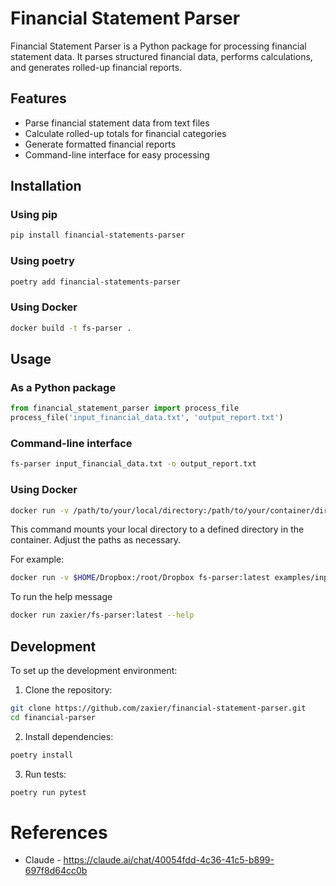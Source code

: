 # Financial Statement Parser

Financial Statement Parser is a Python package for processing financial statement data. It parses structured financial data, performs calculations, and generates rolled-up financial reports.

## Features
- Parse financial statement data from text files
- Calculate rolled-up totals for financial categories
- Generate formatted financial reports
- Command-line interface for easy processing

## Installation
### Using pip
```bash
pip install financial-statements-parser
```

### Using poetry
```bash
poetry add financial-statements-parser
```

### Using Docker
```bash
docker build -t fs-parser .
```

## Usage
### As a Python package
```python
from financial_statement_parser import process_file
process_file('input_financial_data.txt', 'output_report.txt')
```

### Command-line interface
```bash 
fs-parser input_financial_data.txt -o output_report.txt
```

### Using Docker
```bash
docker run -v /path/to/your/local/directory:/path/to/your/container/directory fs-parser:latest examples/input/example_balance_sheet.txt -o /path/to/your/container/directory/output.txt
```
This command mounts your local directory to a defined directory in the container. Adjust the paths as necessary.

For example:
```bash
docker run -v $HOME/Dropbox:/root/Dropbox fs-parser:latest examples/input/example_balance_sheet.txt -o /root/Dropbox/test/output.txt
```

To run the help message
```bash
docker run zaxier/fs-parser:latest --help
```

## Development
To set up the development environment:
1. Clone the repository:
```bash
git clone https://github.com/zaxier/financial-statement-parser.git
cd financial-parser
```
2. Install dependencies:
```bash
poetry install
```

3. Run tests:
```bash
poetry run pytest
```

# References 
- Claude - https://claude.ai/chat/40054fdd-4c36-41c5-b899-697f8d64cc0b

